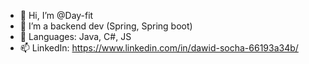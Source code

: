 - 👋 Hi, I’m @Day-fit
- 👀 I’m a backend dev (Spring, Spring boot)
- 🌱 Languages: Java, C#, JS
- 📫 LinkedIn: https://www.linkedin.com/in/dawid-socha-66193a34b/

<!---
Day-fit/Day-fit is a ✨ special ✨ repository because its `README.md` (this file) appears on your GitHub profile.
You can click the Preview link to take a look at your changes.
--->
